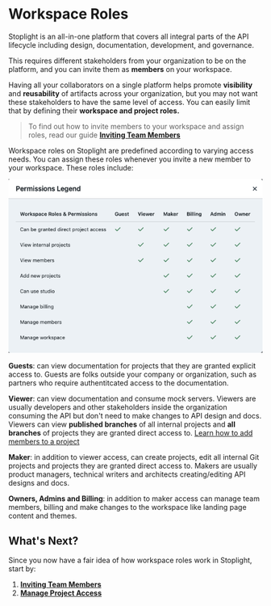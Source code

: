 # Workspace Roles

Stoplight is an all-in-one platform that covers all integral parts of the API lifecycle including design, documentation, development, and governance.

This requires different stakeholders from your organization to be on the platform, and you can invite them as **members** on your workspace.

Having all your collaborators on a single platform helps promote **visibility** and **reusability** of artifacts across your organization, but you may not want these stakeholders to have the same level of access. You can easily limit that by defining their **workspace and project roles.**

> To find out how to invite members to your workspace and assign roles, read our guide [**Inviting Team Members**](../docs/platform/ZG9jOjE4ODEyNQ-invite-members)

Workspace roles on Stoplight are predefined according to varying access needs. You can assign these roles whenever you invite a new member to your workspace. These roles include: 

![Workspace Roles](../assets/images/workspace-roles.png)

**Guests**: can view documentation for projects that they are granted explicit access to. Guests are folks outside your company or organization, such as partners who require authentitcated access to the documentation.

**Viewer**: can view documentation and consume mock servers. Viewers are usually developers and other stakeholders inside the organization consuming the API but don't need to make changes to API design and docs. Viewers can view **published branches** of all internal projects and **all branches** of projects they are granted direct access to. [Learn how to add members to a project](../docs/platform/ZG9jOjg1NjcyNzE-manage-project-access#project-roles)

**Maker**: in addition to viewer access, can create projects, edit all internal Git projects and projects they are granted direct access to. Makers are usually product managers, technical writers and architects creating/editing API designs and docs.

**Owners, Admins and Billing**: in addition to maker access can manage team members, billing and make changes to the workspace like landing page content and themes.


## What's Next?

Since you now have a fair idea of how workspace roles work in Stoplight, start by: 

1. [**Inviting Team Members**](../docs/platform/ZG9jOjE4ODEyNQ-invite-members)
2. [**Manage Project Access**](../docs/platform/ZG9jOjg1NjcyNzE-manage-project-access#project-roles)